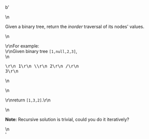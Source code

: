 b'<div class="question-description">\n<p><p>Given a binary tree, return the <i>inorder</i> traversal of its nodes\' values.</p>\n<p>\r\nFor example:<br/>\r\nGiven binary tree <code>[1,null,2,3]</code>,<br/>\n<pre>\r\n   1\r\n    \\\r\n     2\r\n    /\r\n   3\r\n</pre>\n</p>\n<p>\r\nreturn <code>[1,3,2]</code>.\r\n</p>\n<p><b>Note:</b> Recursive solution is trivial, could you do it iteratively?</p></p>\n</div>'